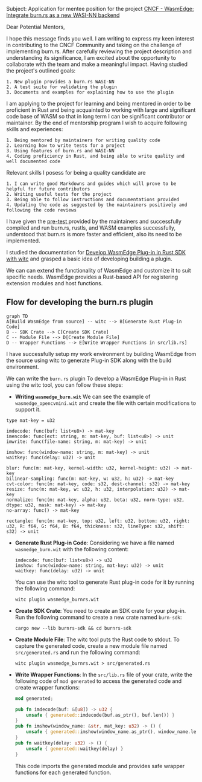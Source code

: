Subject: Application for mentee position for the project [ CNCF - WasmEdge: Integrate burn.rs as a new WASI-NN backend](https://mentorship.lfx.linuxfoundation.org/project/16b35930-5b29-43af-b02c-cdf851069c85)

Dear Potential Mentors,

I hope this message finds you well. I am writing to express my keen interest in contributing to the CNCF Community and taking on the challenge of implementing burn.rs. After carefully reviewing the project description and understanding its significance, I am excited about the opportunity to collaborate with the team and make a meaningful impact.
Having studied the project's outlined goals:
```
1. New plugin provides a burn.rs WASI-NN 
2. A test suite for validating the plugin
3. Documents and examples for explaining how to use the plugin
```
I am applying to the project for learning and being mentored in order to be proficient in Rust and being acquainted to working with large and significant code base of WASM so that in long term I can be significant contributor or maintainer. By the end of mentorship program I wish to acquire following skills and experiences:
```
1. Being mentored by maintainers for writing quality code 
2. Learning how to write tests for a project
3. Using features of burn.rs and WASI-NN
4. Coding proficiency in Rust, and being able to write quality and well documented code
```
Relevant skills I posess for being a quality candidate are 
```
1. I can write good Markdowns and guides which will prove to be helpful for future contributors
2. Writing useful tests for the project
3. Being able to follow instructions and documentations provided
4. Updating the code as suggested by the maintainers positively and following the code reviews
```
I have given the [ pre-test ](https://github.com/souravpy/LFX-Mentorship-WasmEdge-2024-01-Pre-test) provided by the maintainers and successfully compiled and run burn.rs, rustls, and WASM examples successfully, understood that burn.rs is more faster and efficient, also its need to be implemented. 

I studied the documentation for [Develop WasmEdge Plug-in in Rust SDK with witc](https://wasmedge.org/docs/contribute/plugin/develop_plugin_rustsdk/) and grasped a basic idea of developing building a plugin.

We can can extend the functionality of WasmEdge and customize it to suit specific needs. WasmEdge provides a Rust-based API for registering extension modules and host functions.

## Flow for developing the burn.rs plugin
```mermaid
graph TD
A[Build WasmEdge from source] -- witc --> B[Generate Rust Plug-in Code]
B -- SDK Crate --> C[Create SDK Crate]
C -- Module File --> D[Create Module File]
D -- Wrapper Functions --> E[Write Wrapper Functions in src/lib.rs]
```

I have successfully setup my work environment by building WasmEdge from the source using witc to generate Plug-in SDK along with the build environment.

We can write the ```burn.rs``` plugin
To develop a WasmEdge Plug-in in Rust using the witc tool, you can follow these steps:

- **Writing ```wasmedge_burn.wit```**
We can see the example of ```wasmedge_opencvmini.wit``` and create the file with certain modifications to support it.
```
type mat-key = u32

imdecode: func(buf: list<u8>) -> mat-key
imencode: func(ext: string, m: mat-key, buf: list<u8>) -> unit
imwrite: func(file-name: string, m: mat-key) -> unit

imshow: func(window-name: string, m: mat-key) -> unit
waitkey: func(delay: u32) -> unit

blur: func(m: mat-key, kernel-width: u32, kernel-height: u32) -> mat-key
bilinear-sampling: func(m: mat-key, w: u32, h: u32) -> mat-key
cvt-color: func(m: mat-key, code: s32, dest-channel: s32) -> mat-key
resize: func(m: mat-key, w: u32, h: u32, interpolation: u32) -> mat-key
normalize: func(m: mat-key, alpha: u32, beta: u32, norm-type: u32, dtype: u32, mask: mat-key) -> mat-key
no-array: func() -> mat-key

rectangle: func(m: mat-key, top: u32, left: u32, bottom: u32, right: u32, R: f64, G: f64, B: f64, thickness: s32, lineType: s32, shift: s32) -> unit
```

- **Generate Rust Plug-in Code**: Considering we have a file named `wasmedge_burn.wit` with the following content:

  ```wit
  imdecode: func(buf: list<u8>) -> u32
  imshow: func(window-name: string, mat-key: u32) -> unit
  waitkey: func(delay: u32) -> unit
  ```

  You can use the witc tool to generate Rust plug-in code for it by running the following command:

  ```shell
  witc plugin wasmedge_burnrs.wit
  ```

- **Create SDK Crate**: You need to create an SDK crate for your plug-in. Run the following command to create a new crate named `burn-sdk`:

  ```shell
  cargo new --lib burnrs-sdk && cd burnrs-sdk
  ```

- **Create Module File**: The witc tool puts the Rust code to stdout. To capture the generated code, create a new module file named `src/generated.rs` and run the following command:

  ```shell
  witc plugin wasmedge_burnrs.wit > src/generated.rs
  ```

- **Write Wrapper Functions**: In the `src/lib.rs` file of your crate, write the following code of `mod generated` to access the generated code and create wrapper functions:

  ```rust
  mod generated;

  pub fn imdecode(buf: &[u8]) -> u32 {
      unsafe { generated::imdecode(buf.as_ptr(), buf.len()) }
  }
  pub fn imshow(window_name: &str, mat_key: u32) -> () {
      unsafe { generated::imshow(window_name.as_ptr(), window_name.len(), mat_key) }
  }
  pub fn waitkey(delay: u32) -> () {
      unsafe { generated::waitkey(delay) }
  }
  ```

  This code imports the generated module and provides safe wrapper functions for each generated function.



